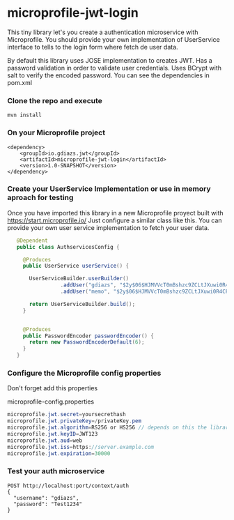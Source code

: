 # microprofile-jwt-login
This tiny library let's you create a authentication microservice with Microprofile. You should provide your own implementation of UserService interface to tells to the login form where fetch de user data.


By default this library uses JOSE implementation to creates JWT. Has a password validation in order to validate user credentials. Uses BCrypt with salt to verify the encoded password. You can see the dependencies in pom.xml

### Clone the repo and execute 

    mvn install

### On your Microprofile project 

	
	<dependency>
	    <groupId>io.gdiazs.jwt</groupId>
	    <artifactId>microprofile-jwt-login</artifactId>
	    <version>1.0-SNAPSHOT</version>
	</dependency>
 
 ### Create your UserService Implementation or use in memory aproach for testing
 Once you have imported this library in a new Microprofile proyect built with https://start.microprofile.io/
 Just configure a similar class like this. You can provide your own user service implementation to fetch your user data.
 ```java
    @Dependent
    public class AuthservicesConfig {

      @Produces
      public UserService userService() {

        UserServiceBuilder.userBuilder()
                  .addUser("gdiazs", "$2y$06$HJMVVcT0mBshzc9ZCLtJXuwi0R4CPuKGbJDGVlyGYAt6KnM9UfC6C", "admin", "tester")
                  .addUser("memo", "$2y$06$HJMVVcT0mBshzc9ZCLtJXuwi0R4CPuKGbJDGVlyGYAt6KnM9UfC6C", "developer");

        return UserServiceBuilder.build();
      }


      @Produces
      public PasswordEncoder passwordEncoder() {
        return new PasswordEncoderDefault(6);
      }
    }
```
### Configure the Microprofile config properties
Don't forget add this properties

microprofile-config.properties


```java
microprofile.jwt.secret=yoursecrethash
microprofile.jwt.privateKey=/privateKey.pem
microprofile.jwt.algorithm=RS256 or HS256 // depends on this the library uses secret or privateKey
microprofile.jwt.keyID=JWT123
microprofile.jwt.aud=web
microprofile.jwt.iss=https://server.example.com
microprofile.jwt.expiration=30000

```


### Test your auth microservice
    POST http://localhost:port/context/auth
    { 
      "username": "gdiazs",
      "password": "Test1234"
    }
